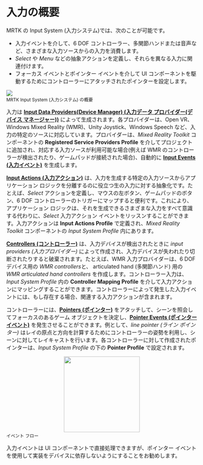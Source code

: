 # 入力の概要

MRTK の Input System (入力システム)では、次のことが可能です。

- 入力イベントを介して、6 DOF コントローラー、多関節ハンドまたは音声など、さまざまな入力ソースからの入力を消費します。
- *Select* や *Menu* などの抽象アクションを定義し、それらを異なる入力に関連付けます。
- フォーカス イベントとポインター イベントを介して UI コンポーネントを駆動するためにコントローラーにアタッチされたポインターを設定します。

<img src="../../Documentation/Images/Input/MRTK_InputSystem.png" style="display:block;margin-left:auto;margin-right:auto;">
<sup>MRTK Input System (入力システム) の概要</sup>

入力は [**Input Data Providers(Device Manager) (入力データ プロバイダー(デバイス マネージャー))**](InputProviders.md) によって生成されます。各プロバイダーは、Open VR、Windows Mixed Reality (WMR)、Unity Joystick、Windows Speech など、入力の特定のソースに対応しています。プロバイダーは、*Mixed Reality Toolkit* コンポーネントの **Registered Service Providers Profile** を介してプロジェクトに追加され、対応する入力ソースが利用可能な場合(例えば WMR のコントローラーが検出されたり、ゲームパッドが接続された場合)、自動的に [**Input Events (入力イベント)**](InputEvents.md) を生成します。

[**Input Actions (入力アクション)**](InputActions.md) は、入力を生成する特定の入力ソースからアプリケーション ロジックを分離するのに役立つ生の入力に対する抽象化です。たとえば、*Select* アクションを定義し、マウスの左ボタン、ゲームパッドのボタン、6 DOF コントローラーのトリガーにマップすると便利です。これにより、アプリケーション ロジックは、それを生成できるさまざまな入力をすべて意識する代わりに、*Select* 入力アクション イベントをリッスンすることができます。入力アクションは **Input Actions Profile** で定義され、*Mixed Reality Toolkit* コンポーネントの *Input System Profile* 内にあります。

[**Controllers (コントローラー)**](Controllers.md) は、入力デバイスが検出されたときに *input providers (入力プロバイダー)* によって作成され、入力デバイスが失われたり切断されたりすると破棄されます。たとえば、WMR 入力プロバイダーは、6 DOF デバイス用の *WMR controllers*と、 articulated hand (多関節ハンド) 用の *WMR articulated hand controllers* を作成します。コントローラー入力は、*Input System Profile* 内の **Controller Mapping Profile** を介して入力アクションにマッピングすることができます。コントローラーによって発生した入力イベントには、もし存在する場合、関連する入力アクションが含まれます。

コントローラーには、[**Pointers (ポインター)**](Pointers.md) をアタッチして、シーンを照会してフォーカスのあるゲーム オブジェクトを決定し、[**Pointer Events (ポインター イベント)**](Pointers.md#pointer-event-interfaces) を発生させることができます。例として、*line pointer (ライン ポインター)* はレイの原点と方向を計算するためにコントローラーの姿勢を利用し、シーンに対してレイキャストを行います。各コントローラーに対して作成されたポインターは、*Input System Profile* の下の **Pointer Profile** で設定されます。

<img src="../../Documentation/Images/Input/MRTK_Input_EventFlow.png" width="200px" style="display:block;margin-left:auto;margin-right:auto;">
<sup>イベント フロー</sup>

入力イベントは UI コンポーネントで直接処理できますが、ポインター イベントを使用して実装をデバイスに依存しないようにすることをお勧めします。

